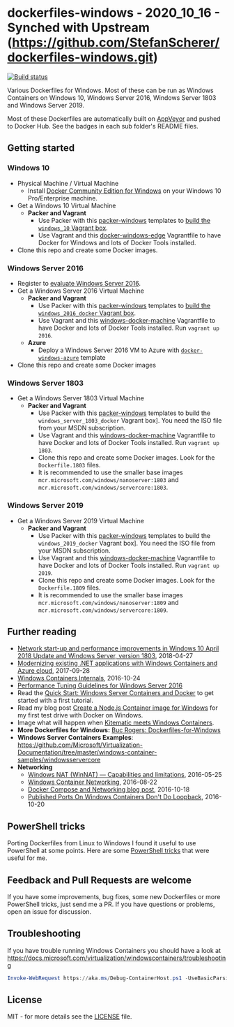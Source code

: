 # dockerfiles-windows - 2020_10_16 - Synched with Upstream (https://github.com/StefanScherer/dockerfiles-windows.git)
[![Build status](https://ci.appveyor.com/api/projects/status/adxm3egqc5md3fe3/branch/main?svg=true)](https://ci.appveyor.com/project/StefanScherer/dockerfiles-windows/branch/main)

Various Dockerfiles for Windows. Most of these can be run as Windows Containers on Windows 10, Windows Server 2016, Windows Server 1803 and Windows Server 2019.

Most of these Dockerfiles are automatically built on [AppVeyor](https://www.appveyor.com) and pushed to Docker Hub. See the badges in each sub folder's README files.

## Getting started

### Windows 10
* Physical Machine / Virtual Machine
  * Install [Docker Community Edition for Windows](https://store.docker.com/editions/community/docker-ce-desktop-windows) on your Windows 10 Pro/Enterprise machine.
* Get a Windows 10 Virtual Machine
  * **Packer and Vagrant**
    * Use Packer with this [packer-windows](https://github.com/StefanScherer/packer-windows) templates to [build the `windows_10` Vagrant box](https://github.com/StefanScherer/docker-windows-edge#get-the-base-box).
    * Use Vagrant and this  [docker-windows-edge](https://github.com/StefanScherer/docker-windows-edge) Vagrantfile to have Docker for Windows and lots of Docker Tools installed.
* Clone this repo and create some Docker images.

### Windows Server 2016
* Register to [evaluate Windows Server 2016](https://www.microsoft.com/evalcenter/evaluate-windows-server-2016).
* Get a Windows Server 2016 Virtual Machine
  * **Packer and Vagrant**
    * Use Packer with this [packer-windows](https://github.com/StefanScherer/packer-windows) templates to [build the `windows_2016_docker` Vagrant box](https://github.com/StefanScherer/docker-windows-box#get-the-base-box).
    * Use Vagrant and this [windows-docker-machine](https://github.com/StefanScherer/windows-docker-machine) Vagrantfile to have Docker and lots of Docker Tools installed. Run `vagrant up 2016`.
  * **Azure**
    * Deploy a Windows Server 2016 VM to Azure with [`docker-windows-azure`](https://github.com/StefanScherer/docker-windows-azure) template
* Clone this repo and create some Docker images

### Windows Server 1803
* Get a Windows Server 1803 Virtual Machine
  * **Packer and Vagrant**
    * Use Packer with this [packer-windows](https://github.com/StefanScherer/packer-windows) templates to build the `windows_server_1803_docker` Vagrant box]. You need the ISO file from your MSDN subscription.
    * Use Vagrant and this [windows-docker-machine](https://github.com/StefanScherer/windows-docker-machine) Vagrantfile to have Docker and lots of Docker Tools installed. Run `vagrant up 1803`.
    * Clone this repo and create some Docker images. Look for the `Dockerfile.1803` files.
    * It is recommended to use the smaller base images `mcr.microsoft.com/windows/nanoserver:1803` and `mcr.microsoft.com/windows/servercore:1803`.


### Windows Server 2019
* Get a Windows Server 2019 Virtual Machine
  * **Packer and Vagrant**
    * Use Packer with this [packer-windows](https://github.com/StefanScherer/packer-windows) templates to build the `windows_2019_docker` Vagrant box]. You need the ISO file from your MSDN subscription.
    * Use Vagrant and this [windows-docker-machine](https://github.com/StefanScherer/windows-docker-machine) Vagrantfile to have Docker and lots of Docker Tools installed. Run `vagrant up 2019`.
    * Clone this repo and create some Docker images. Look for the `Dockerfile.1809` files.
    * It is recommended to use the smaller base images `mcr.microsoft.com/windows/nanoserver:1809` and `mcr.microsoft.com/windows/servercore:1809`.

## Further reading
  * [Network start-up and performance improvements in Windows 10 April 2018 Update and Windows Server, version 1803](https://blogs.technet.microsoft.com/networking/2018/04/27/network-start-up-and-performance-improvements-in-windows-10-spring-creators-update-and-windows-server-version-1803/), 2018-04-27
  * [Modernizing existing .NET applications with Windows Containers and Azure cloud](https://myignite.microsoft.com/sessions/53622?source=speakerdetail), 2017-09-28
  * [Windows Containers Internals](https://channel9.msdn.com/Events/Ignite/New-Zealand-2016/M402), 2016-10-24
  * [Performance Tuning Guidelines for Windows Server 2016](https://docs.microsoft.com/en-us/windows-server/administration/performance-tuning/)
  * Read the [Quick Start: Windows Server Containers and Docker](https://docs.microsoft.com/virtualization/windowscontainers/manage-docker/configure-docker-daemon) to get started with a first tutorial.
  * Read my blog post [Create a Node.js Container image for Windows](https://stefanscherer.github.io/create-an-io-js-container-image-for-windows/) for my first test drive with Docker on Windows.
  * Image what will happen when [Kitematic meets Windows Containers](http://blog.hypriot.com/post/kitematic-meets-windows-docker/).
  * **More Dockerfiles for Windows:** [Buc Rogers: Dockerfiles-for-Windows](https://github.com/brogersyh/Dockerfiles-for-windows)
  * **Windows Server Containers Examples**: https://github.com/Microsoft/Virtualization-Documentation/tree/master/windows-container-samples/windowsservercore
  * **Networking**
    * [Windows NAT (WinNAT) — Capabilities and limitations](https://blogs.technet.microsoft.com/virtualization/2016/05/25/windows-nat-winnat-capabilities-and-limitations/), 2016-05-25
    * [Windows Container Networking](https://docs.microsoft.com/en-us/virtualization/windowscontainers/manage-containers/container-networking), 2016-08-22
    * [Docker Compose and Networking blog post](https://blogs.technet.microsoft.com/virtualization/2016/10/18/use-docker-compose-and-service-discovery-on-windows-to-scale-out-your-multi-service-container-application/), 2016-10-18
    * [Published Ports On Windows Containers Don't Do Loopback](https://blog.sixeyed.com/published-ports-on-windows-containers-dont-do-loopback/), 2016-10-20

## PowerShell tricks
Porting Dockerfiles from Linux to Windows I found it useful to use PowerShell at some points. Here are some [PowerShell tricks](PowerShellTricks.md) that were useful for me.

## Feedback and Pull Requests are welcome
If you have some improvements, bug fixes, some new Dockerfiles or more PowerShell tricks, just send me a PR. If you have questions or problems, open an issue for discussion.

## Troubleshooting

If you have trouble running Windows Containers you should have a look at https://docs.microsoft.com/virtualization/windowscontainers/troubleshooting

```powershell
Invoke-WebRequest https://aka.ms/Debug-ContainerHost.ps1 -UseBasicParsing | Invoke-Expression
```

## License

MIT - for more details see the [LICENSE](./LICENSE) file.
